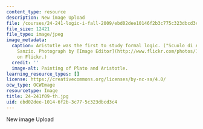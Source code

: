 ```yaml
---
content_type: resource
description: New image Upload
file: /courses/24-241-logic-i-fall-2009/ebd02dee10146f2b3c775c323dbcd3c4_24-241f09-th.jpg
file_size: 12421
file_type: image/jpeg
image_metadata:
  caption: Aristotle was the first to study formal logic. ("Scuolo di Atene" by Raphael
    Sanzio. Photograph by [Image Editor](http://www.flickr.com/photos/11304375@N07/2769553173/)
    on Flickr.)
  credit: ''
  image-alt: Painting of Plato and Aristotle.
learning_resource_types: []
license: https://creativecommons.org/licenses/by-nc-sa/4.0/
ocw_type: OCWImage
resourcetype: Image
title: 24-241f09-th.jpg
uid: ebd02dee-1014-6f2b-3c77-5c323dbcd3c4
---
```

New image Upload